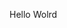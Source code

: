 Hello Wolrd
























































































































































































































































































































































































































































































































































































































































































































































































































































































































































































































































































































































































































































































































































































































































































































































































































































































































































































































































































































































































































































































































































































































































































































































































































































































































































































































































































































































































































































































































































































































































































































































































































































































































































































































































































































































































































































































































































































































































































































































































































































































































































































































































































































































































































